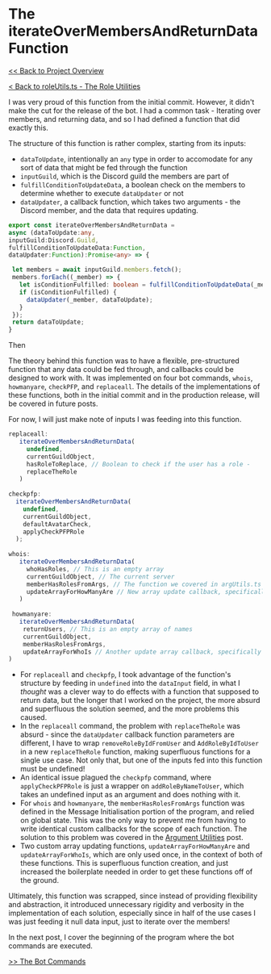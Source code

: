 # The iterateOverMembersAndReturnData Function

[<< Back to Project Overview](../defenderProject.md)

[< Back to roleUtils.ts - The Role Utilities](roleUtils.md)

I was very proud of this function from the initial commit. However, it didn't make the cut for the release of the bot. I had a common task - Iterating over members, and returning data, and so I had defined a function that did exactly this.

The structure of this function is rather complex, starting from its inputs:
- `dataToUpdate`, intentionally an `any` type in order to accomodate for any sort of data that might be fed through the function
- `inputGuild`, which is the Discord guild the members are part of
- `fulfillConditionToUpdateData`, a boolean check on the members to determine whether to execute `dataUpdater` or not
- `dataUpdater`, a callback function, which takes two arguments - the Discord member, and the data that requires updating.

```typescript
export const iterateOverMembersAndReturnData = 
async (dataToUpdate:any, 
inputGuild:Discord.Guild, 
fulfillConditionToUpdateData:Function, 
dataUpdater:Function):Promise<any> => {
```

```typescript
 let members = await inputGuild.members.fetch();
 members.forEach((_member) => {
   let isConditionFulfilled: boolean = fulfillConditionToUpdateData(_member);
   if (isConditionFulfilled) {
     dataUpdater(_member, dataToUpdate);
   }
 });
 return dataToUpdate;
}
```

Then

The theory behind this function was to have a flexible, pre-structured function that any data could be fed through, and callbacks could be designed to work with. It was implemented on four bot commands, `whois`, `howmanyare`, `checkPFP`, and `replaceall`. The details of the implementations of these functions, both in the initial commit and in the production release, will be covered in future posts. 

For now, I will just make note of inputs I was feeding into this function.

```typescript
replaceall:
   iterateOverMembersAndReturnData(
     undefined,
     currentGuildObject,
     hasRoleToReplace, // Boolean to check if the user has a role - 
     replaceTheRole
   )
   
checkpfp:
  iterateOverMembersAndReturnData(
    undefined,
    currentGuildObject,
    defaultAvatarCheck,
    applyCheckPFPRole
  );
  
whois:
   iterateOverMembersAndReturnData(
     whoHasRoles, // This is an empty array
     currentGuildObject, // The current server
     memberHasRolesFromArgs, // The function we covered in argUtils.ts
     updateArrayForHowManyAre // New array update callback, specifically for this command
   )
     
 howmanyare:
   iterateOverMembersAndReturnData(
    returnUsers, // This is an empty array of names
    currentGuildObject,
    memberHasRolesFromArgs,
    updateArrayForWhoIs // Another update array callback, specifically for the data of this command
)

```

- For `replaceall` and `checkpfp`, I took advantage of the function's structure by feeding in `undefined` into the `dataInput` field, in what I *thought* was a clever way to do effects with a function that supposed to return data, but the longer that I worked on the project, the more absurd and superfluous the solution seemed, and the more problems this caused.
- In the `replaceall` command, the problem with `replaceTheRole` was absurd - since the `dataUpdater` callback function parameters are different, I have to wrap `removeRoleByIdFromUser` and `AddRoleByIdToUser` in a new `replaceTheRole` function, making superfluous functions for a single use case. Not only that, but one of the inputs fed into this function must be undefined! 
- An identical issue plagued the `checkpfp` command, where `applyCheckPFPRole` is just a wrapper on `addRoleByNameToUser`, which takes an undefined input as an argument and does nothing with it.
- For `whois` and `howmanyare`, the `memberHasRolesFromArgs` function was defined in the Message Initialisation portion of the program, and relied on global state. This was the only way to prevent me from having to write identical custom callbacks for the scope of each function. The solution to this problem was covered in the [Argument Utilities](utilities/argUtils.md) post.
- Two custom array updating functions, `updateArrayForHowManyAre` and `updateArrayForWhoIs`, which are only used once, in the context of both of these functions. This is superfluous function creation, and just increased the boilerplate needed in order to get these functions off of the ground.


Ultimately, this function was scrapped, since instead of providing flexibility and abstraction, it introduced unnecessary rigidity and verbosity in the implementation of each solution, especially since in half of the use cases I was just feeding it null data input, just to iterate over the members! 

In the next post, I cover the beginning of the program where the bot commands are executed.

[>> The Bot Commands](../botCommands.md)
